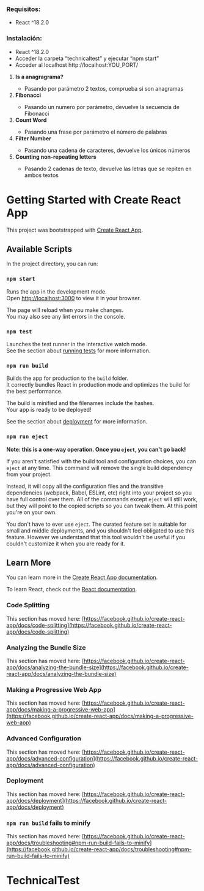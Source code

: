 
<h3>Requisitos:</h3>
<ul>
<li>React ^18.2.0</li>
</ul>
<h3>Instalación:</h3>
<ul>
<li>React ^18.2.0</li>
<li>Acceder la carpeta “technicaltest” y ejecutar “npm start”</li>
<li>Acceder al localhost http://localhost:YOU_PORT/</li>
</ul>
<ol>
  <li><strong>Is a anagragrama?</strong></li>
   <ul>
    <li>Pasando por parámetro 2 textos, comprueba si son anagramas</li>
  </ul>
  <li><strong>Fibonacci</strong></li>
   <ul>
    <li>Pasando un numero por parámetro, devuelve la secuencia de Fibonacci</li>
  </ul>
  <li><strong>Count Word</strong></li>
  <ul>
    <li>Pasando una frase por parámetro el número de palabras</li>
  </ul>
  <li><strong>Filter Number</strong></li>
  <ul>
    <li>Pasando una cadena de caracteres, devuelve los únicos números</li>
  </ul>
  <li><strong>Counting non-repeating letters</strong></li>
    <ul>
    <li>Pasando 2 cadenas de texto, devuelve las letras que se repiten en ambos textos</li>
  </ul>
 </ol>

# Getting Started with Create React App

This project was bootstrapped with [Create React App](https://github.com/facebook/create-react-app).

## Available Scripts

In the project directory, you can run:

### `npm start`

Runs the app in the development mode.\
Open [http://localhost:3000](http://localhost:3000) to view it in your browser.

The page will reload when you make changes.\
You may also see any lint errors in the console.

### `npm test`

Launches the test runner in the interactive watch mode.\
See the section about [running tests](https://facebook.github.io/create-react-app/docs/running-tests) for more information.

### `npm run build`

Builds the app for production to the `build` folder.\
It correctly bundles React in production mode and optimizes the build for the best performance.

The build is minified and the filenames include the hashes.\
Your app is ready to be deployed!

See the section about [deployment](https://facebook.github.io/create-react-app/docs/deployment) for more information.

### `npm run eject`

**Note: this is a one-way operation. Once you `eject`, you can't go back!**

If you aren't satisfied with the build tool and configuration choices, you can `eject` at any time. This command will remove the single build dependency from your project.

Instead, it will copy all the configuration files and the transitive dependencies (webpack, Babel, ESLint, etc) right into your project so you have full control over them. All of the commands except `eject` will still work, but they will point to the copied scripts so you can tweak them. At this point you're on your own.

You don't have to ever use `eject`. The curated feature set is suitable for small and middle deployments, and you shouldn't feel obligated to use this feature. However we understand that this tool wouldn't be useful if you couldn't customize it when you are ready for it.

## Learn More

You can learn more in the [Create React App documentation](https://facebook.github.io/create-react-app/docs/getting-started).

To learn React, check out the [React documentation](https://reactjs.org/).

### Code Splitting

This section has moved here: [https://facebook.github.io/create-react-app/docs/code-splitting](https://facebook.github.io/create-react-app/docs/code-splitting)

### Analyzing the Bundle Size

This section has moved here: [https://facebook.github.io/create-react-app/docs/analyzing-the-bundle-size](https://facebook.github.io/create-react-app/docs/analyzing-the-bundle-size)

### Making a Progressive Web App

This section has moved here: [https://facebook.github.io/create-react-app/docs/making-a-progressive-web-app](https://facebook.github.io/create-react-app/docs/making-a-progressive-web-app)

### Advanced Configuration

This section has moved here: [https://facebook.github.io/create-react-app/docs/advanced-configuration](https://facebook.github.io/create-react-app/docs/advanced-configuration)

### Deployment

This section has moved here: [https://facebook.github.io/create-react-app/docs/deployment](https://facebook.github.io/create-react-app/docs/deployment)

### `npm run build` fails to minify

This section has moved here: [https://facebook.github.io/create-react-app/docs/troubleshooting#npm-run-build-fails-to-minify](https://facebook.github.io/create-react-app/docs/troubleshooting#npm-run-build-fails-to-minify)
# TechnicalTest
